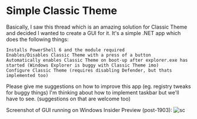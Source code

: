 # Simple Classic Theme
Basically, I saw this thread which is an amazing solution for Classic Theme and decided I wanted to create a GUI for it. It's a simple .NET app which does the following things:

    Installs PowerShell 6 and the module required
    Enables/Disables Classic Theme with a press of a button
    Automatically enables Classic Theme on boot-up after explorer.exe has started (Windows Explorer is buggy with Classic Theme imo)
    Configure Classic Theme (requires disabling Defender, but thats implemented too)

Please give me suggestions on how to improve this app (eg. registry tweaks for buggy things)
I'm thinking about how to implement taskbar but we'll have to see. (suggestions on that are welcome too)

Screenshot of GUI running on Windows Insider Preview (post-1903):
<img src="https://i.imgur.com/mfy1h02.png" style="max-width:100%;" alt="sc">
